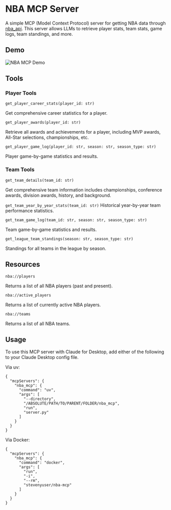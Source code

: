 # NBA MCP Server

A simple MCP (Model Context Protocol) server for getting NBA data through [nba_api](https://github.com/swar/nba_api). 
This server allows LLMs to retrieve player stats, team stats, game logs, team standings, and more.

## Demo

![NBA MCP Demo](assets/nba_mcp_demo.gif)

## Tools

### Player Tools
`get_player_career_stats(player_id: str)`

Get comprehensive career statistics for a player.

`get_player_awards(player_id: str)`

Retrieve all awards and achievements for a player, including MVP awards, All-Star selections, championships, etc.

`get_player_game_log(player_id: str, season: str, season_type: str)`

Player game-by-game statistics and results.

### Team Tools
`get_team_details(team_id: str)`

Get comprehensive team information includes championships, conference awards, division awards, history, and background.

`get_team_year_by_year_stats(team_id: str)`
Historical year-by-year team performance statistics.

`get_team_game_log(team_id: str, season: str, season_type: str)`

Team game-by-game statistics and results.

`get_league_team_standings(season: str, season_type: str)`

Standings for all teams in the league by season.

## Resources
`nba://players`

Returns a list of all NBA players (past and present).

`nba://active_players`

Returns a list of currently active NBA players.

`nba://teams`

Returns a list of all NBA teams.

## Usage
To use this MCP server with Claude for Desktop, add either of the following to your Claude Desktop config file.

Via uv:
```
{
  "mcpServers": {
    "nba_mcp": {
      "command": "uv",
      "args": [
        "--directory",
        "/ABSOLUTE/PATH/TO/PARENT/FOLDER/nba_mcp",
        "run",
        "server.py"
      ]
    }
  }
}
```

Via Docker:
```
{
  "mcpServers": {
    "nba_mcp": {
      "command": "docker",
      "args": [
        "run",
        "-i",
        "--rm",
        "stevenyuser/nba-mcp"
      ]
    }
  }
}
```